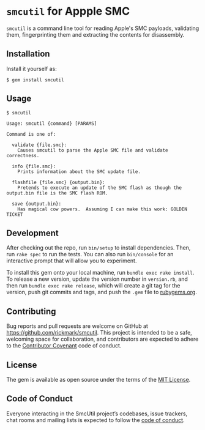 # `smcutil` for Appple SMC

`smcutil` is a command line tool for reading Apple's SMC payloads, validating them, fingerprinting them and extracting the contents for disassembly.

## Installation

Install it yourself as:

    $ gem install smcutil

## Usage

    $ smcutil
      
    Usage: smcutil {command} [PARAMS]
        
    Command is one of:
        
      validate {file.smc}:
        Causes smcutil to parse the Apple SMC file and validate correctness.
         
      info {file.smc}:
        Prints information about the SMC update file.
        
      flashfile {file.smc} {output.bin}:
        Pretends to execute an update of the SMC flash as though the output.bin file is the SMC flash ROM.
        
      save {output.bin}:
        Has magical cow powers.  Assuming I can make this work: GOLDEN TICKET

## Development

After checking out the repo, run `bin/setup` to install dependencies. Then, run `rake spec` to run the tests. You can also run `bin/console` for an interactive prompt that will allow you to experiment.

To install this gem onto your local machine, run `bundle exec rake install`. To release a new version, update the version number in `version.rb`, and then run `bundle exec rake release`, which will create a git tag for the version, push git commits and tags, and push the `.gem` file to [rubygems.org](https://rubygems.org).

## Contributing

Bug reports and pull requests are welcome on GitHub at https://github.com/rickmark/smcutil. This project is intended to be a safe, welcoming space for collaboration, and contributors are expected to adhere to the [Contributor Covenant](http://contributor-covenant.org) code of conduct.

## License

The gem is available as open source under the terms of the [MIT License](http://opensource.org/licenses/MIT).

## Code of Conduct

Everyone interacting in the SmcUtil project’s codebases, issue trackers, chat rooms and mailing lists is expected to follow the [code of conduct](https://github.com/rickmark/smcutil/blob/master/CODE_OF_CONDUCT.md).
